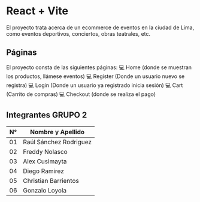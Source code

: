 # React + Vite

El proyecto trata acerca de un ecommerce de eventos en la ciudad de Lima, como eventos deportivos, conciertos, obras teatrales, etc.


## Páginas 

El proyecto consta de las siguientes páginas:
💻 Home (donde se muestran los productos, llámese eventos)
💻 Register (Donde un usuario nuevo se registra)
💻 Login (Donde un usuario ya registrado inicia sesión)
💻 Cart (Carrito de compras)
💻 Checkout (donde se realiza el pago)

## Integrantes GRUPO 2

N°        |Nombre y Apellido      |
|----------------|-------------------------------|
|01| Raúl Sánchez Rodriguez      |
|02| Freddy Nolasco   |
|03| Alex Cusimayta    |
|04| Diego  Ramirez    |
|05| Christian Barrientos    |
|06| Gonzalo Loyola  |
